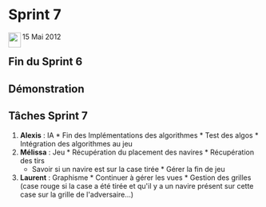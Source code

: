 # Sprint 7 #

<img src='https://bataille-navale.googlecode.com/svn/wiki/img/calendarIcone.jpg' align='left' width='25px' height='30px' /> 15 Mai 2012

## Fin du Sprint 6 ##

## Démonstration ##

## Tâches Sprint 7 ##
  1. **Alexis** : IA
    * Fin des Implémentations des algorithmes
    * Test des algos
    * Intégration des algorithmes au jeu
  1. **Mélissa** : Jeu
    * Récupération du placement des navires
    * Récupération des tirs
      * Savoir si un navire est sur la case tirée
    * Gérer la fin de jeu
  1. **Laurent** : Graphisme
    * Continuer à gérer les vues
    * Gestion des grilles (case rouge si la case a été tirée et qu'il y a un navire présent sur cette case sur la grille de l'adversaire...)